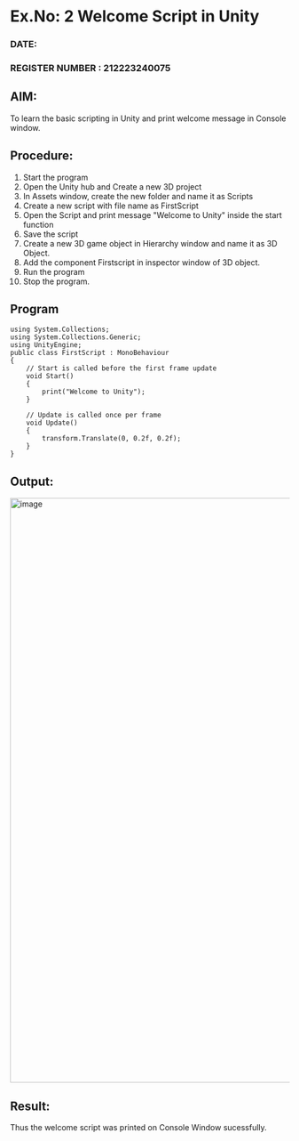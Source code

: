 # Ex.No: 2  Welcome Script in Unity
### DATE:                                                                            
### REGISTER NUMBER : 212223240075
## AIM: 
 To learn the basic scripting in Unity and print welcome message in Console window. 
## Procedure:
1. Start the program
2. Open the Unity hub and Create a new 3D project
3. In Assets window, create the new folder and name it as Scripts
4. Create a new script with file name as FirstScript
5. Open the Script and print message "Welcome to Unity" inside the start function
6. Save the script
7. Create a new 3D game object in Hierarchy window and name it as 3D Object.
8. Add the component Firstscript in inspector window of 3D object.
9. Run the program
10. Stop the program.
## Program 
```
using System.Collections;
using System.Collections.Generic;
using UnityEngine;
public class FirstScript : MonoBehaviour
{
    // Start is called before the first frame update
    void Start()
    {
        print("Welcome to Unity");
    }

    // Update is called once per frame
    void Update()
    {
        transform.Translate(0, 0.2f, 0.2f);
    }
}
```
## Output:

<img width="1918" height="1051" alt="image" src="https://github.com/user-attachments/assets/5f2bb647-2e96-441d-9926-ac4e3d7a27e9" />


## Result:
Thus the welcome script was printed on Console Window  sucessfully.

